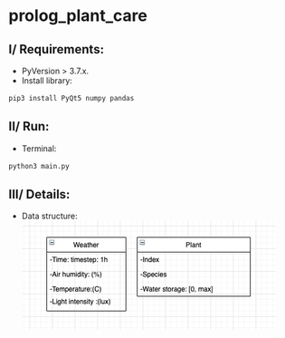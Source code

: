 # prolog_plant_care
## I/ Requirements:
- PyVersion > 3.7.x.
- Install library:
```sh
pip3 install PyQt5 numpy pandas
```
## II/ Run:
- Terminal:
```sh
python3 main.py
```
## III/ Details:
- Data structure:  
![image](https://github.com/anewday1999/prolog_plant_care/blob/main/209498487_427430094891613_8104585248995227571_n.png)
